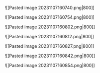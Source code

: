 ![[Pasted image 20231107160740.png|800]]

![[Pasted image 20231107160754.png|800]]

![[Pasted image 20231107160802.png|800]]

![[Pasted image 20231107160812.png|800]]

![[Pasted image 20231107160827.png|800]]

![[Pasted image 20231107160842.png|800]]

![[Pasted image 20231107160854.png|800]]